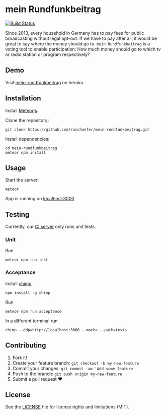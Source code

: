 # mein Rundfunkbeitrag

[![Build Status](https://travis-ci.org/roschaefer/mein-rundfunkbeitrag.svg?branch=master)](https://travis-ci.org/roschaefer/mein-rundfunkbeitrag)

Since 2013, every household in Germany has to pay fees for public broadcasting without legal opt-out.
If we have to pay after all, it would be great to say where the money should go to.
``mein Rundfunkbeitrag`` is a voting tool to enable participation:
How much money should go to which tv or radio station or program respectively?

## Demo

Visit [mein-rundfunkbeitrag](https://mein-rundfunkbeitrag.herokuapp.com/) on heroku

## Installation

Install [Meteorjs](https://www.meteor.com/install).


Clone the repository:
```
git clone https://github.com/roschaefer/mein-rundfunkbeitrag.git
```

Install dependencies:
```
cd mein-rundfunkbeitrag
meteor npm install
```


## Usage

Start the server:
```
meteor
```

App is running on [localhost:3000](http://localhost:3000/)

## Testing

Currently, our [CI server](https://travis-ci.org/roschaefer/mein-rundfunkbeitrag) only runs unit tests.

### Unit

Run
```
meteor npm run test
```

### Acceptance

Install [chimp](https://chimp.readme.io/)
```
npm install -g chimp
```

Run
```
meteor npm run acceptance
```

In a different terminal run
```
chimp --ddp=http://localhost:3000 --mocha --path=tests
```

## Contributing

1. Fork it!
2. Create your feature branch: `git checkout -b my-new-feature`
3. Commit your changes: `git commit -am 'Add some feature'`
4. Push to the branch: `git push origin my-new-feature`
5. Submit a pull request :heart:


## License

See the [LICENSE](LICENSE.md) file for license rights and limitations (MIT).
